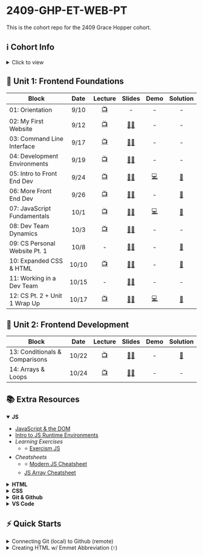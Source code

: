 # 2409-GHP-ET-WEB-PT

This is the cohort repo for the 2409 Grace Hopper cohort.

## ℹ️ Cohort Info

<details>
<summary>Click to view</summary>
<h3>🧑‍🏫 Instructional Staff</h3>

- Liz Hoppstetter - Instructor
- Torie Kim - Open Support Mentor
- Rebecca Klasson - Career Success Coach
- Jess Williams - Learner Experience Manager

<h3>🔗 Important Links</h3>
These are important links that you'll need throughout the course:

[Zoom Classroom](https://fullstackacademy.zoom.us/j/9227706854?pwd=M1dpN1B0YmdLbWowaUhwUHl6TDJGdz09) | [Canvas](https://fullstack.instructure.com/courses/1122) | [Recorded Lectures](https://www.youtube.com/playlist?list=PL_yPiP-ZZLhLB0-eHhxcVxHDBNokCyitc) | [Learning Teams](https://docs.google.com/spreadsheets/d/1fBnvWI-ErJmlXrlrmi_I3vLErA7t7CNciZs-Fveqkgc/edit?gid=337656156#gid=337656156)

<h3>📅 Class Schedule</h3>

→ Every Tuesday & Thursday @ 7pm - 10pm ET
<br>
→ [Curriculum Roadmap](https://docs.google.com/spreadsheets/d/1KDJQ_L7sDzuia-NcybOdGJBGUmQCS42iQ6sZdw9Dm0E/edit?usp=sharing)

<strong>Holidays and Days Off</strong>

- 🦃 Thanksgiving: Thurs, 11/28/24
- ⛄ Winter Break:
  Tues, 12/24/24 - Tues, 12/31/24
- 🎓 Graduation/End Date: March 27th, 2025

<h3>📅 Open Support Hours Schedule</h3>

[Zoom Room](https://fullstackacademy.zoom.us/j/3401123996?pwd=b1UwZmJXR2VRVWdqY0FXb0V3WkIzZz09)

→ Monday 3pm- 11pm ET <br>
→ Tuesday 3pm-6pm ET<br>
→ Wednesday 3pm-11pm ET <br>
→ Thursday 3pm-6pm ET <br>
→ Friday 3pm-6pm ET

</details>

## 🌱 Unit 1: Frontend Foundations

| Block                         | Date  |              Lecture               |                                                                Slides                                                                |                               Demo                                |                             Solution                              |
| ----------------------------- | :---: | :--------------------------------: | :----------------------------------------------------------------------------------------------------------------------------------: | :---------------------------------------------------------------: | :---------------------------------------------------------------: |
| 01: Orientation               | 9/10  | [📺](https://youtu.be/jYUljk-SWt0) |                                                                  -                                                                   |                                 -                                 |                                 -                                 |
| 02: My First Website          | 9/12  | [📺](https://youtu.be/tiO2Q9_Pqp4) |           [:teacher:](https://fullstack.instructure.com/courses/1122/pages/block-2-my-first-website?module_item_id=353860)           |                                 -                                 |                                 -                                 |
| 03: Command Line Interface    | 9/17  | [📺](https://youtu.be/0KA3sVtf7tQ) |        [:teacher:](https://fullstack.instructure.com/courses/1122/pages/block-3-command-line-interface?module_item_id=353868)        |                                 -                                 |                                 -                                 |
| 04: Development Environments  | 9/19  | [📺](https://youtu.be/oN-FyxhYZAI) |       [:teacher:](https://fullstack.instructure.com/courses/1122/pages/block-4-development-environments?module_item_id=353876)       |                                 -                                 |                                 -                                 |
| 05: Intro to Front End Dev    | 9/24  | [📺](https://youtu.be/cczD2zhlaXM) | [:teacher:](https://fullstack.instructure.com/courses/1122/pages/block-5-introduction-to-frontend-development?module_item_id=353886) |            [💻](./block05/guided-practice/index.html)             |           [👾](./block05/workshop-solution/index.html)            |
| 06: More Front End Dev        | 9/26  | [📺](https://youtu.be/VV_IYt0AoNI) |      [:teacher:](https://fullstack.instructure.com/courses/1122/pages/block-6-more-frontend-development?module_item_id=353892)       |                                 -                                 |           [👾](./block06/workshop-solution/index.html)            |
| 07: JavaScript Fundamentals   | 10/1  | [📺](https://youtu.be/A5vEDBpXv4o) |       [:teacher:](https://fullstack.instructure.com/courses/1122/pages/block-7-javascript-fundamentals?module_item_id=353898)        |                 [💻](./block07/workshop/code.js)                  |            [👾](./block07/workshop-solution/script.js)            |
| 08: Dev Team Dynamics         | 10/3  | [📺](https://youtu.be/BroymCHV-ek) |      [:teacher:](https://fullstack.instructure.com/courses/1122/pages/block-8-development-team-dynamics?module_item_id=353911)       |                                 -                                 |                                 -                                 |
| 09: CS Personal Website Pt. 1 | 10/8  |                 -                  |                 [:teacher:](https://fullstack.instructure.com/courses/1122/assignments/59986?module_item_id=353917)                  |                                 -                                 | [👾](./block09_personal_website_pt1/workshop-solution/index.html) |
| 10: Expanded CSS & HTML       | 10/10 | [📺](https://youtu.be/u8h_AryiVMk) |        [:teacher:](https://fullstack.instructure.com/courses/1122/pages/block-10-expanded-css-and-html?module_item_id=353921)        |                                 -                                 |           [👾](./block10/workshop-solution/index.html)            |
| 11: Working in a Dev Team     | 10/15 |                 -                  |    [:teacher:](https://fullstack.instructure.com/courses/1122/pages/block-11-working-in-a-development-team?module_item_id=353927)    |                                 -                                 |                                 -                                 |
| 12: CS Pt. 2 + Unit 1 Wrap Up | 10/17 | [📺](https://youtu.be/0TZy9mkFdPY) |                 [:teacher:](https://fullstack.instructure.com/courses/1122/assignments/59785?module_item_id=353933)                  | [💻](https://github.com/lizhopp/my-personal-website/tree/partTwo) |           [👾](./block12/workshop-solution/index.html)            |

## 🌿 Unit 2: Frontend Development

| Block                          | Date  |              Lecture               |                                                                 Slides                                                                 | Demo |                  Solution                  |
| ------------------------------ | :---: | :--------------------------------: | :------------------------------------------------------------------------------------------------------------------------------------: | :--: | :----------------------------------------: |
| 13: Conditionals & Comparisons | 10/22 | [📺](https://youtu.be/uG_oWMgDNI0) | [:teacher:](https://fullstack.instructure.com/courses/1122/pages/block-13-statements-conditionals-and-functions?module_item_id=353938) |  -   | [👾](./block13/workshop-solution/index.js) |
| 14: Arrays & Loops             | 10/24 | [📺](https://youtu.be/fzjfYlvfYUw) |           [:teacher:](https://fullstack.instructure.com/courses/1122/pages/block-14-loops-and-arrays?module_item_id=353946)            |  -   |                     -                      |

## 📚 Extra Resources

<details open>
<summary><strong>JS</strong></summary>

- [JavaScript & the DOM](https://www.codecademy.com/learn/fscp-building-interactive-websites-with-javascript/modules/fecp-javascript-and-the-dom/cheatsheet)
- [Intro to JS Runtime Environments](https://www.codecademy.com/article/introduction-to-javascript-runtime-environments)
- _Learning Exercises_
  - ⭐ [Exercism JS](https://exercism.org/tracks/javascript)
- _Cheatsheets_
  - ⭐ [Modern JS Cheatsheet](https://github.com/mbeaudru/modern-js-cheatsheet)
  - [JS Array Cheatsheet](https://gist.github.com/ourmaninamsterdam/1be9a5590c9cf4a0ab42)

</details>

<details close>
<summary><strong>HTML</strong></summary>

- [HTML Elements List](https://developer.mozilla.org/en-US/docs/Web/HTML/Element)
- [HTML Attributes List](https://developer.mozilla.org/en-US/docs/Web/HTML/Attributes)
- [⭐ Glossary and Cheatsheet for HTML](https://www.codecademy.com/article/glossary-html)
- [Semantic HTML Guide](https://www.semrush.com/blog/semantic-html5-guide/)
</details>

<details close>
<summary><strong>CSS</strong></summary>

- [MDN: The Box Model](https://developer.mozilla.org/en-US/docs/Learn/CSS/Building_blocks/The_box_model)
- [CSS Selectors List](https://www.w3schools.com/cssref/css_selectors.php)
- ⭐ CSS-Tricks Complete Guides:
  - [Flexbox](https://css-tricks.com/snippets/css/a-guide-to-flexbox/)
  - [Grid](https://css-tricks.com/snippets/css/complete-guide-grid/)
  - [Table Element](https://css-tricks.com/complete-guide-table-element/)
- [How to Link CSS to HTML](https://www.freecodecamp.org/news/how-to-link-css-to-html/)
- [CSS Specificity](https://www.w3schools.com/css/css_specificity.asp)
- [CSS block vs. inline vs. inline-block](https://www.samanthaming.com/pictorials/css-inline-vs-inlineblock-vs-block/)
- 🎮✨ Interactive games to learn & practice CSS:
  - ⭐ [CSS Diner](https://flukeout.github.io/) - CSS Selectors
  - ⭐ [Flexbox Froggy](https://flexboxfroggy.com/) - Flexbox
  - [Flexbox Defense](http://www.flexboxdefense.com/) - Flexbox
  - [Flex Zombies](https://mastery.games/flexboxzombies/) - Flexbox
  - [Grid Garden](https://cssgridgarden.com/) - Grid
  - [CSS Battle](https://cssbattle.dev/) - Replicate target image using CSS
- ⭐ [Flex Cheatsheet](https://yoksel.github.io/flex-cheatsheet/)
  </details>

<details close>
<summary><strong>Git & Github</strong></summary>

- ⭐ [Github Cheat Sheet PDF](https://education.github.com/git-cheat-sheet-education.pdf)
- [Github: About Git](https://docs.github.com/en/get-started/using-git/about-git)
- [Github: Renaming the default branch from `master`](https://github.com/github/renaming)
- [Pro Git Book (free)](https://git-scm.com/book/en/v2)
- [Atlassian: Learn Git Tutorials](https://www.atlassian.com/git/tutorials)
- [FreeCodeCamp: How to Delete a Git Branch](https://www.freecodecamp.org/news/how-to-delete-a-git-branch-both-locally-and-remotely/)
- On the `README.md` file:
  - [Github: About READMEs](https://docs.github.com/en/repositories/managing-your-repositorys-settings-and-features/customizing-your-repository/about-readmes)
  - A comprehensive & simpe [README template](https://gist.github.com/PurpleBooth/109311bb0361f32d87a2)
  - [Basic Mardown syntax](https://docs.github.com/en/get-started/writing-on-github/getting-started-with-writing-and-formatting-on-github/basic-writing-and-formatting-syntax)
- ⭐ [Semantic Commit Messages](https://gist.github.com/joshbuchea/6f47e86d2510bce28f8e7f42ae84c716)
- 🎮✨ [Learn Git Branching](https://learngitbranching.js.org/)
</details>

<details>
<summary><strong>VS Code</strong></summary>

- [⭐ Emmet Documentation: Cheat Sheet](https://docs.emmet.io/cheat-sheet/)
- [VS Code Tips & Tricks](https://code.visualstudio.com/docs/getstarted/tips-and-tricks)
- [VS Code Key Bindings](https://code.visualstudio.com/docs/getstarted/keybindings#_keyboard-shortcuts-reference)
- Keyboard Shortcuts
  - [Windows](https://code.visualstudio.com/shortcuts/keyboard-shortcuts-windows.pdf)
  - [MacOS](https://code.visualstudio.com/shortcuts/keyboard-shortcuts-macos.pdf)
- [Snappify: 21 Best VSCode Extensions Every Dev Should Know (2024)](https://snappify.com/blog/best-vscode-extensions)
</details>

## ⚡ Quick Starts

<details>
<summary>Connecting Git (local) to Github (remote)</summary>
<br>

<strong>Create a new repository on the command line:</strong>

- echo "# holder" >> README.md
- git init
- git add README.md
- git commit -m "first commit"
- git branch -M main
- git remote add origin
- git push -u origin main

<strong>Push an existing repository from the command line:</strong>

- git remote add origin
- git branch -M main
- git push -u origin main

</details>

<details>
<summary>Creating HTML w/ Emmet Abbreviation (<code>!</code>)</summary>
<br>

<strong>In VSCode:</strong> `SHIFT`+ `1`, then `ENTER`
<br>

Will result in a basic HTML doc:

```html
<!DOCTYPE html>
<html lang="en">
  <head>
    <meta charset="UTF-8" />
    <meta name="viewport" content="width=device-width, initial-scale=1.0" />
    <title>Document</title>
  </head>
  <body>
    <!-- HTML Body -->
  </body>
</html>
```

</details>
